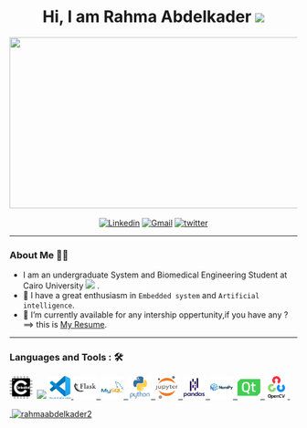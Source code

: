 <h1 align="center">Hi, I am Rahma Abdelkader <img src="https://media.giphy.com/media/l46CssbmY5TEWcEEM/giphy.gif" width="35"></h1>



<div align="center">
  <img src="https://media.giphy.com/media/LMcB8XospGZO8UQq87/giphy.gif" width="600" height="300"/>
</div>

<p align="center"> 
 <a href="https://www.linkedin.com/in/rahma-abdelkader-aa1858234/">
   <img src="https://img.shields.io/badge/Linkedin-blue?style=badge&logo=Linkedin&logoColor=white" alt="Linkedin"></a>
 <a href="mailto:abdelkaderrahma7@gmail.com">
    <img src="https://img.shields.io/badge/gmail-red?style=badge&logo=gmail&logoColor=white" alt="Gmail"></a>
 <a href="https://twitter.com/Rahma66911915">
    <img src="https://img.shields.io/badge/twitter-blue?style=badge&logo=twitter&logoColor=white" alt="twitter"></a>
</p>

---

### About Me :woman_technologist:
-  I am an undergraduate System and Biomedical Engineering Student at Cairo University <img src="https://media.giphy.com/media/WUlplcMpOCEmTGBtBW/giphy.gif" width="30"> .
- :telescope: I have a great enthusiasm in `Embedded system` and `Artificial intelligence`.
- :thinking: I’m currently available for any intership oppertunity,if you have any ? ==> this is  [My Resume](https://drive.google.com/file/d/17fwi4MfQCxaWssi8W7VJNg1qADoJLPFn/view?usp=sharing).

---
### Languages and Tools : :hammer_and_wrench:
  <img src="https://github.com/devicons/devicon/blob/master/icons/embeddedc/embeddedc-original-wordmark.svg" title="embeddedc"  alt="embeddedc" width="40" height="40"/>&nbsp;
  <img src="https://img.icons8.com/color/48/000000/c-plus-plus-logo.png"/></a> <a href="https://en.wikipedia.org/wiki/C%2B%2B">
  <img src="https://github.com/devicons/devicon/blob/master/icons/vscode/vscode-original-wordmark.svg" title="vscode" alt="vscode" width="40" height="40"/>
  <img src="https://github.com/devicons/devicon/blob/master/icons/flask/flask-original-wordmark.svg" title="flask" alt="flask" width="40" height="40"/>&nbsp;
  <img src="https://github.com/devicons/devicon/blob/master/icons/mysql/mysql-original-wordmark.svg" title="MySQL"  alt="MySQL" width="40" height="40"/>&nbsp;
  <img src="https://github.com/devicons/devicon/blob/master/icons/python/python-original-wordmark.svg" title="python"  alt="python" width="40" height="40"/>&nbsp;
  <img src="https://github.com/devicons/devicon/blob/master/icons/jupyter/jupyter-original-wordmark.svg" title="jupyter"  alt="jupyter" width="40" height="40"/>&nbsp;
  <img src="https://github.com/devicons/devicon/blob/master/icons/pandas/pandas-original-wordmark.svg" title="pandas"  alt="pandas" width="40" height="40"/>&nbsp;
  <img src="https://github.com/devicons/devicon/blob/master/icons/numpy/numpy-original-wordmark.svg" title="numpy"  alt="numpy" width="40" height="40"/>&nbsp;
  <img src="https://github.com/devicons/devicon/blob/master/icons/qt/qt-original.svg" title="qt"  alt="qt" width="40" height="40"/>&nbsp;
  <img src="https://github.com/devicons/devicon/blob/master/icons/opencv/opencv-original-wordmark.svg" title="opencv"  alt="opencv" width="40" height="40"/>&nbsp;
  
<p>&nbsp;<img align="center" src="https://github-readme-stats.vercel.app/api?username=rahmaabdelkader2&show_icons=true&locale=en" alt="rahmaabdelkader2" /></p>



<!--
**rahmaabdelkader2/rahmaabdelkader2** is a ✨ _special_ ✨ repository because its `README.md` (this file) appears on your GitHub profile.

Here are some ideas to get you started:

- 🔭 I’m currently working on ...
- 🌱 I’m currently learning ...
- 👯 I’m looking to collaborate on ...
- 🤔 I’m looking for help with ...
- 💬 Ask me about ...
- 📫 How to reach me: ...
- 😄 Pronouns: ...
- ⚡ Fun fact: ...
-->
